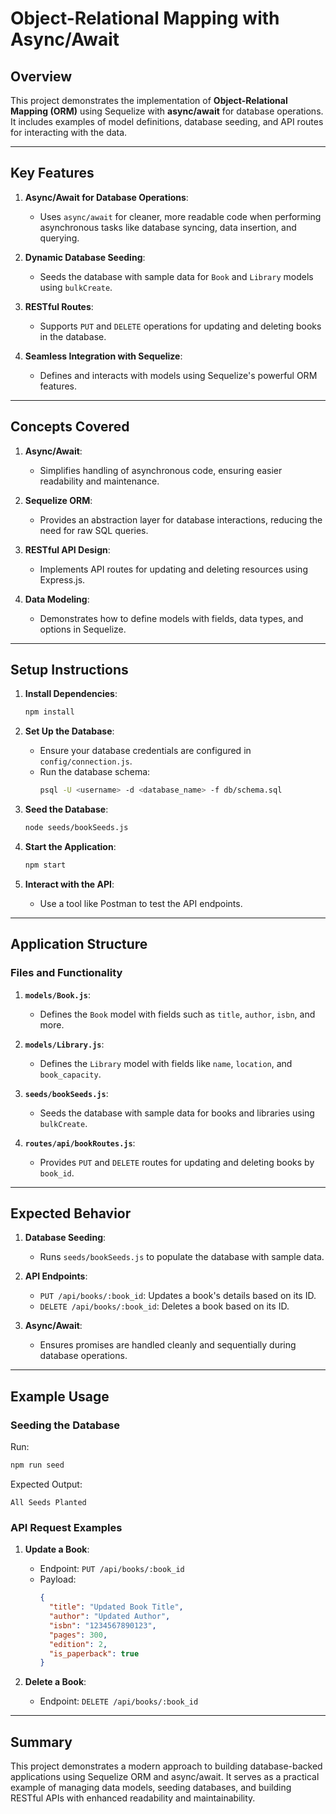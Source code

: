 # Object-Relational Mapping with Async/Await

## Overview

This project demonstrates the implementation of **Object-Relational Mapping (ORM)** using Sequelize with **async/await** for database operations. It includes examples of model definitions, database seeding, and API routes for interacting with the data.

---

## Key Features

1. **Async/Await for Database Operations**:

   - Uses `async/await` for cleaner, more readable code when performing asynchronous tasks like database syncing, data insertion, and querying.

2. **Dynamic Database Seeding**:

   - Seeds the database with sample data for `Book` and `Library` models using `bulkCreate`.

3. **RESTful Routes**:

   - Supports `PUT` and `DELETE` operations for updating and deleting books in the database.

4. **Seamless Integration with Sequelize**:
   - Defines and interacts with models using Sequelize's powerful ORM features.

---

## Concepts Covered

1. **Async/Await**:

   - Simplifies handling of asynchronous code, ensuring easier readability and maintenance.

2. **Sequelize ORM**:

   - Provides an abstraction layer for database interactions, reducing the need for raw SQL queries.

3. **RESTful API Design**:

   - Implements API routes for updating and deleting resources using Express.js.

4. **Data Modeling**:
   - Demonstrates how to define models with fields, data types, and options in Sequelize.

---

## Setup Instructions

1. **Install Dependencies**:

   ```bash
   npm install
   ```

2. **Set Up the Database**:

   - Ensure your database credentials are configured in `config/connection.js`.
   - Run the database schema:
     ```bash
     psql -U <username> -d <database_name> -f db/schema.sql
     ```

3. **Seed the Database**:

   ```bash
   node seeds/bookSeeds.js
   ```

4. **Start the Application**:

   ```bash
   npm start
   ```

5. **Interact with the API**:
   - Use a tool like Postman to test the API endpoints.

---

## Application Structure

### **Files and Functionality**

1. **`models/Book.js`**:

   - Defines the `Book` model with fields such as `title`, `author`, `isbn`, and more.

2. **`models/Library.js`**:

   - Defines the `Library` model with fields like `name`, `location`, and `book_capacity`.

3. **`seeds/bookSeeds.js`**:

   - Seeds the database with sample data for books and libraries using `bulkCreate`.

4. **`routes/api/bookRoutes.js`**:
   - Provides `PUT` and `DELETE` routes for updating and deleting books by `book_id`.

---

## Expected Behavior

1. **Database Seeding**:

   - Runs `seeds/bookSeeds.js` to populate the database with sample data.

2. **API Endpoints**:

   - `PUT /api/books/:book_id`: Updates a book's details based on its ID.
   - `DELETE /api/books/:book_id`: Deletes a book based on its ID.

3. **Async/Await**:
   - Ensures promises are handled cleanly and sequentially during database operations.

---

## Example Usage

### **Seeding the Database**

Run:

```bash
npm run seed
```

Expected Output:

```
All Seeds Planted
```

### **API Request Examples**

1. **Update a Book**:

   - Endpoint: `PUT /api/books/:book_id`
   - Payload:
     ```json
     {
       "title": "Updated Book Title",
       "author": "Updated Author",
       "isbn": "1234567890123",
       "pages": 300,
       "edition": 2,
       "is_paperback": true
     }
     ```

2. **Delete a Book**:
   - Endpoint: `DELETE /api/books/:book_id`

---

## Summary

This project demonstrates a modern approach to building database-backed applications using Sequelize ORM and async/await. It serves as a practical example of managing data models, seeding databases, and building RESTful APIs with enhanced readability and maintainability.
